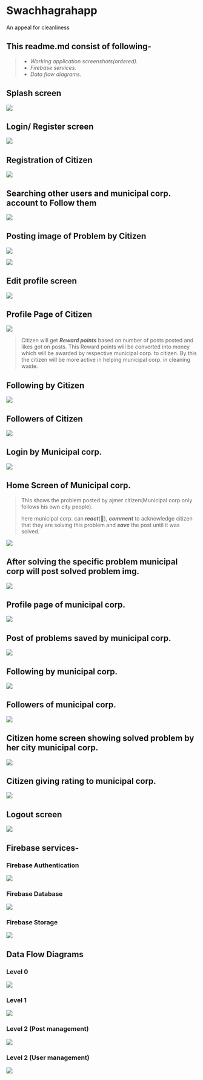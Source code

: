 # Swachhagrahapp
An appeal for cleanliness

## This readme.md consist of following-

> - *Working application screenshots(ordered).*
> - *Firebase services.*
> - *Data flow diagrams.*

## Splash screen

![](https://media.giphy.com/media/J01RxwG03g8UHo9NMT/giphy.gif)

## Login/ Register screen

![](https://i.ibb.co/qg0NxCN/Screenshot-2019-05-12-22-40-47-64.png)

## Registration of Citizen

![](https://i.ibb.co/T2gJMpm/Screenshot-2019-05-12-21-16-28-01.png)

## Searching other users and municipal corp. account to Follow them

![](https://i.ibb.co/HHWKsV1/Screenshot-2019-05-12-22-42-27-29.png)

## Posting image of Problem by Citizen 

![](https://i.ibb.co/FDV7ytz/Screenshot-2019-05-12-22-44-14-96.png)

![](https://i.ibb.co/G2hK9YC/Screenshot-2019-05-12-22-44-39-51.png)

## Edit profile screen

![](https://i.ibb.co/VqX8DJh/Screenshot-2019-05-12-14-22-35-20.png)

## Profile Page of Citizen

![](https://i.ibb.co/sm8bfHk/Screenshot-2019-05-12-14-21-07-79.png)

> Citizen will get _**Reward points**_ based on number of posts posted and likes got on posts. This Reward points will be converted into money which will be awarded by respective municipal corp. to citizen.  By this the citizen will be more active in helping municipal corp. in cleaning waste. 

## Following by Citizen

![](https://i.ibb.co/7GRFcGS/Screenshot-2019-05-12-22-45-12-07.png)

## Followers of Citizen

![](https://i.ibb.co/cJ96hsC/Screenshot-2019-05-12-22-45-23-65.png)

## Login by Municipal corp.

![](https://i.ibb.co/pPG9YVf/Screenshot-2019-05-12-22-48-48-13.png)

## Home Screen of Municipal corp.

> This shows the problem posted by ajmer citizen(Municipal corp only follows his own city people).
>
> here municipal corp. can _**react**_(🙁), _**comment**_ to acknowledge citizen that they are solving this problem and _**save**_ the post until it was solved. 

![](https://media.giphy.com/media/dWT185aMtVc28b0Llz/giphy.gif)

## After solving the specific problem municipal corp will post solved problem img.

![](https://i.ibb.co/9g4mxdL/Screenshot-2019-05-12-22-50-36-74.png)

## Profile page of municipal corp.

![](https://i.ibb.co/cyQ88hW/Screenshot-2019-05-12-22-51-18-20.png)

## Post of problems saved by municipal corp.

![](https://i.ibb.co/N9Y54QS/Screenshot-2019-05-12-22-51-10-47.png)

## Following by municipal corp.

![](https://i.ibb.co/x2dmHDj/Screenshot-2019-05-12-14-55-56-20.png)

## Followers of municipal corp.

![](https://i.ibb.co/3SbBGZT/Screenshot-2019-05-12-22-52-17-25.png)

## Citizen home screen showing solved problem by her city municipal corp.

![](https://i.ibb.co/9g4mxdL/Screenshot-2019-05-12-22-50-36-74.png)

## Citizen giving rating to municipal corp.

![](https://media.giphy.com/media/XbCBICgb7zN48nqufr/giphy.gif)

## Logout screen

![](https://i.ibb.co/ypdy2VQ/Screenshot-2019-05-12-22-46-01-36.png)



## Firebase services-

### Firebase Authentication

![](https://i.ibb.co/7b8vSX8/2019-05-12-3.png)

### Firebase Database 

![](https://i.ibb.co/6yxvtpR/2019-05-12-1.png)

### Firebase Storage

![](https://i.ibb.co/ZVWHZt1/2019-05-12-2.png)



## Data Flow Diagrams

### Level 0

![](https://i.ibb.co/K6mfkvW/11.png)

### Level 1

![](https://i.ibb.co/wN6HYyg/12.png)

### Level 2 (Post management)

![](https://i.ibb.co/tpgPWBS/13.png)

### Level 2 (User management)

![](https://i.ibb.co/f96H8n2/14.png)

